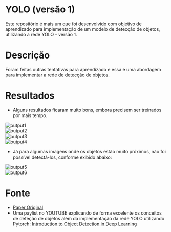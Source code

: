 # YOLO (versão 1)

Este repositório é mais um que foi desenvolvido com objetivo de aprendizado para implementação de um modelo de detecção de objetos, utilizando a rede YOLO - versão 1. 

# Descrição

Foram feitas outras tentativas para aprendizado e essa é uma abordagem para implementar a rede de detecção de objetos.  

# Resultados

- Alguns resultados ficaram muito bons, embora precisem ser treinados por mais tempo. 

![output1](./results/output1.png)  
![output2](./results/output2.png)  
![output3](./results/output3.png)  
![output4](./results/output4.png)  

- Já para algumas imagens onde os objetos estão muito próximos, não foi possível detectá-los, conforme exibido abaixo:  

![output5](./results/output5.png)  
![output6](./results/output6.png)  



# Fonte
- [Paper Original](https://arxiv.org/pdf/1506.02640.pdf)  
- Uma paylist no YOUTUBE explicando de forma excelente os conceitos de deteção de objetos além da implementação da rede YOLO utilizando Pytorch: [Introduction to Object Detection in Deep Learning
](https://www.youtube.com/watch?v=t-phGBfPEZ4&list=PLhhyoLH6Ijfw0TpCTVTNk42NN08H6UvNq)
